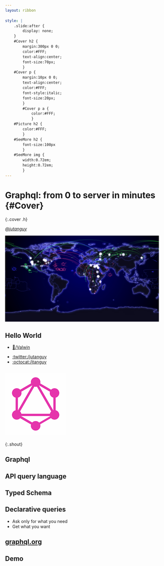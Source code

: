 ```yaml
---
layout: ribbon

style: |
    .slide:after {
        display: none;
    }
    #Cover h2 {
        margin:300px 0 0;
        color:#FFF;
        text-align:center;
        font-size:70px;
        }
    #Cover p {
        margin:10px 0 0;
        text-align:center;
        color:#FFF;
        font-style:italic;
        font-size:20px;
        }
        #Cover p a {
            color:#FFF;
            }
    #Picture h2 {
        color:#FFF;
        }
    #SeeMore h2 {
        font-size:100px
        }
    #SeeMore img {
        width:0.72em;
        height:0.72em;
        }
---
```


# Graphql: from 0 to server in minutes {#Cover}
{:.cover .h}

*[@jutanguy](http://twitter.com/jutanguy)*

![](pictures/defcon-screen02.jpg)
<!-- photo by John Carey, fiftyfootshadows.net -->


## Hello World


- [:briefcase:/Valwin](valwin.fr)

<!-- -->

- [:twitter:/jutanguy](twitter.com/jutanguy)
- [:octocat:/jtanguy](https://github.com/jtanguy)


## ![](pictures/graphqlLogo.png)
{:.shout}

## **Graphql**

## **API query language**

## **Typed Schema**

## Declarative queries

- Ask only for what you need
- Get what you want

## **[graphql.org](https://graphql.org)**


## **Demo**
